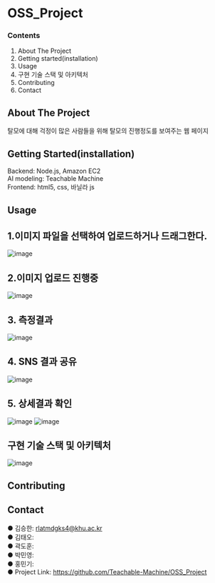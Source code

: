 # OSS_Project

### Contents
1. About The Project
2. Getting started(installation)
3. Usage
4. 구현 기술 스택 및 아키텍처
5. Contributing
6. Contact


## About The Project
  탈모에 대해 걱정이 많은 사람들을 위해 탈모의 진행정도를 보여주는 웹 페이지


## Getting Started(installation)
  Backend: Node.js, Amazon EC2   
  AI modeling: Teachable Machine   
  Frontend: html5, css, 바닐라 js   

## Usage
## 1.이미지 파일을 선택하여 업로드하거나 드래그한다.
![image](https://user-images.githubusercontent.com/81818317/206395957-f946300e-35c8-4e5d-b54b-23e2e1ce2029.png)  
## 2.이미지 업로드 진행중
![image](https://user-images.githubusercontent.com/81818317/206396591-3450cd52-92a9-46bb-8e5f-9e6e58b70028.png)
## 3. 측정결과
![image](https://user-images.githubusercontent.com/81818317/206396658-95c139a7-6d27-4219-90d4-aad74377055b.png)
## 4. SNS 결과 공유
![image](https://user-images.githubusercontent.com/81818317/206398640-c4b87c11-b837-4f87-a19a-7724c124eb29.png)
## 5. 상세결과 확인 
![image](https://user-images.githubusercontent.com/81818317/206398924-8acc7508-3c7e-4c7b-91b1-655d392b066a.png)
![image](https://user-images.githubusercontent.com/81818317/206398944-64888288-5ad3-40c6-aefd-beed20ad32d4.png)






## 구현 기술 스택 및 아키텍처
![image](https://user-images.githubusercontent.com/81818317/206395573-6fe0d0b6-00b8-4ef1-96ea-e9526e16923e.png)



## Contributing


## Contact
  ● 김승한: rlatmdgks4@khu.ac.kr  
  ● 김태오:  
  ● 곽도훈:  
  ● 박민영:  
  ● 홍민기:  
  ● Project Link: https://github.com/Teachable-Machine/OSS_Project


